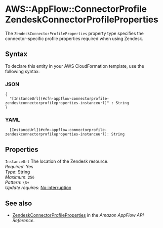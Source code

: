 # AWS::AppFlow::ConnectorProfile ZendeskConnectorProfileProperties<a name="aws-properties-appflow-connectorprofile-zendeskconnectorprofileproperties"></a>

 The `ZendeskConnectorProfileProperties` property type specifies the connector\-specific profile properties required when using Zendesk\. 

## Syntax<a name="aws-properties-appflow-connectorprofile-zendeskconnectorprofileproperties-syntax"></a>

To declare this entity in your AWS CloudFormation template, use the following syntax:

### JSON<a name="aws-properties-appflow-connectorprofile-zendeskconnectorprofileproperties-syntax.json"></a>

```
{
  "[InstanceUrl](#cfn-appflow-connectorprofile-zendeskconnectorprofileproperties-instanceurl)" : String
}
```

### YAML<a name="aws-properties-appflow-connectorprofile-zendeskconnectorprofileproperties-syntax.yaml"></a>

```
  [InstanceUrl](#cfn-appflow-connectorprofile-zendeskconnectorprofileproperties-instanceurl): String
```

## Properties<a name="aws-properties-appflow-connectorprofile-zendeskconnectorprofileproperties-properties"></a>

`InstanceUrl`  <a name="cfn-appflow-connectorprofile-zendeskconnectorprofileproperties-instanceurl"></a>
 The location of the Zendesk resource\.   
*Required*: Yes  
*Type*: String  
*Maximum*: `256`  
*Pattern*: `\S+`  
*Update requires*: [No interruption](https://docs.aws.amazon.com/AWSCloudFormation/latest/UserGuide/using-cfn-updating-stacks-update-behaviors.html#update-no-interrupt)

## See also<a name="aws-properties-appflow-connectorprofile-zendeskconnectorprofileproperties--seealso"></a>
+ [ZendeskConnectorProfileProperties](https://docs.aws.amazon.com/appflow/1.0/APIReference/API_ZendeskConnectorProfileProperties.html) in the *Amazon AppFlow API Reference*\.

